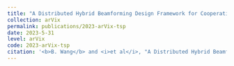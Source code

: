 ```yaml
---
title: "A Distributed Hybrid Beamforming Design Framework for Cooperative Cell-Free Dual-Function Radar-Communication Networks."
collection: arVix
permalink: publications/2023-arVix-tsp
date: 2023-5-31
level: arVix
code: 2023-arVix-tsp
citation: '<b>B. Wang</b> and <i>et al</i>, "A Distributed Hybrid Beamforming Design Framework for Cooperative Cell-Free Dual-Function Radar-Communication Networks," submitted to <i>IEEE Transactions on Signal Processing</i>.'
---
```



